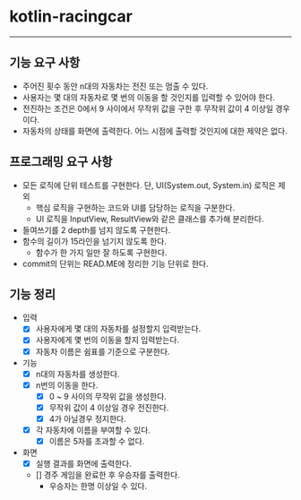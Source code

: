 # kotlin-racingcar

---

## 기능 요구 사항
- 주어진 횟수 동안 n대의 자동차는 전진 또는 멈출 수 있다.
- 사용자는 몇 대의 자동차로 몇 번의 이동을 할 것인지를 입력할 수 있어야 한다.
- 전진하는 조건은 0에서 9 사이에서 무작위 값을 구한 후 무작위 값이 4 이상일 경우이다.
- 자동차의 상태를 화면에 출력한다. 어느 시점에 출력할 것인지에 대한 제약은 없다.

## 프로그래밍 요구 사항
- 모든 로직에 단위 테스트를 구현한다. 단, UI(System.out, System.in) 로직은 제외
  - 핵심 로직을 구현하는 코드와 UI를 담당하는 로직을 구분한다.
  - UI 로직을 InputView, ResultView와 같은 클래스를 추가해 분리한다.
- 들여쓰기를 2 depth를 넘지 않도록 구현한다.
- 함수의 길이가 15라인을 넘기지 않도록 한다.
  - 함수가 한 가지 일만 잘 하도록 구현한다.
- commit의 단위는 READ.ME에 정리한 기능 단위로 한다.

## 기능 정리
- 입력
  - [x] 사용자에게 몇 대의 자동차를 설정할지 입력받는다.
  - [x] 사용자에게 몇 번의 이동을 할지 입력받는다.
  - [x] 자동차 이름은 쉼표를 기준으로 구분한다.
- 기능
  - [x] n대의 자동차를 생성한다.
  - [x] n번의 이동을 한다.
    - [x] 0 ~ 9 사이의 무작위 값을 생성한다.
    - [x] 무작위 값이 4 이상일 경우 전진한다.
    - [x] 4가 아닐경우 정지한다.
  - [x] 각 자동차에 이름을 부여할 수 있다.
    - [x] 이름은 5자를 초과할 수 없다.
- 화면
    - [x] 실행 결과를 화면에 출력한다.
    - [] 경주 게임을 완료한 후 우승자를 출력한다.
      - 우승자는 한명 이상일 수 있다.